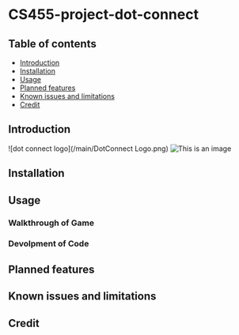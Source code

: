 
CS455-project-dot-connect
=========================


Table of contents
-----------------

* [Introduction](#introduction)
* [Installation](#installation)
* [Usage](#usage)
* [Planned features](#Planned-features)
* [Known issues and limitations](#known-issues-and-limitations)
* [Credit](#Credit)



Introduction
------------
![dot connect logo](/main/DotConnect Logo.png)
![This is an image](https://myoctocat.com/assets/images/base-octocat.svg)

Installation
------------

 

Usage
-----

### Walkthrough of Game

### Devolpment of Code

Planned features
----------------


Known issues and limitations
----------------------------




Credit
------



